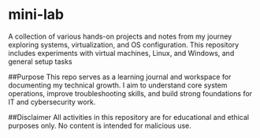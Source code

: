 # mini-lab
A collection of various hands-on projects and notes from my journey exploring systems, virtualization, and OS configuration. This repository includes experiments with virtual machines, Linux, and Windows, and general setup tasks

##Purpose
This repo serves as a learning journal and workspace for documenting my technical growth. I aim to understand core system operations, improve troubleshooting skills, and build strong foundations for IT and cybersecurity work.

##Disclaimer
All activities in this repository are for educational and ethical purposes only. No content is intended for malicious use.
